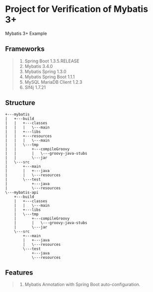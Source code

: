 # Project for Verification of Mybatis 3+

 Mybatis 3+ Example

## Frameworks

> 1. Spring Boot 1.3.5.RELEASE
> 1. Mybatis 3.4.0
> 1. Mybatis Spring 1.3.0
> 1. Mybatis Spring Boot 1.1.1
> 1. MySQL MariaDB Client 1.2.3
> 1. Slf4j 1.7.21

## Structure

```
+---mybatis
|   +---build
|   |   +---classes
|   |   |   \---main
|   |   +---libs
|   |   +---resources
|   |   |   \---main
|   |   \---tmp
|   |       +---compileGroovy
|   |       |   \---groovy-java-stubs
|   |       \---jar
|   \---src
|       +---main
|       |   +---java
|       |   \---resources
|       \---test
|           +---java
|           \---resources
\---mybatis-api
    +---build
    |   +---classes
    |   |   \---main
    |   +---libs
    |   \---tmp
    |       +---compileGroovy
    |       |   \---groovy-java-stubs
    |       \---jar
    \---src
        +---main
        |   +---java
        |   \---resources
        \---test
            +---java
            \---resources
```

## Features

> 1. Mybatis Annotation with Spring Boot auto-configuration.
